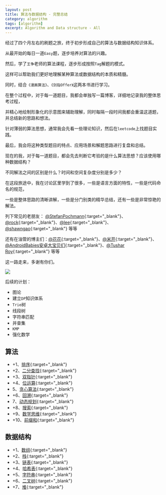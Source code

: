 ```yaml
---
layout: post
title: 算法与数据结构 - 完整总结
category: algorithm
tags: [algorithm]
excerpt: Algorithm and Data structure - All  
---
```


经过了四个月左右的刷题之旅，终于初步形成自己的算法与数据结构知识体系。  

从最开始的每日一道`Easy`题，逐步培养对算法的兴趣。  

然后，学了`王争`老师的算法课程，逐步形成按照`Tag`解题的模式。  

这样可以帮助我们更好地理解某种算法或数据结构的本质和精髓。  

同时，结合`《漫画算法》`、`《剑指Offer》`这两本书进行学习。  

在整个过程中，对于每一道题目，我都会单独写一篇博客，详细地记录我的整体思考过程，  

并精心地绘制形象化的示意图来辅助理解，同时每隔一段时间我都会重温这道题，并总结新的思路和想法。  

针对薄弱的算法思想，通常我会先看一些理论知识，然后在`leetcode`上找题目实践。  

最后，我会将这种类型题目的特点、应用场景和解题思路进行复盘和总结。  

现在的我，对于每一道题目，都会先去判断它考验的是什么算法思想？应该使用哪种数据结构？  

不同解法之间的区别是什么？时间和空间复杂度分别是多少？

在这段旅途中，我在讨论区里学到了很多，一些是语言方面的特性，一些是代码命名的规范，  

一些是整体思路的清晰讲解，一些是分门别类的精华总结，还有一些是非常惊艳的解法。

列下常见的老朋友： [@StefanPochmann](https://leetcode.com/stefanpochmann/){:target="_blank"}、 [@rock](https://leetcode.com/rock/){:target="_blank"}、[@lee](https://leetcode.com/lee215/){:target="_blank"}、[@shawngao](https://leetcode.com/shawngao/){:target="_blank"} 等等  

还有在油管的博主们：[@花花](https://www.youtube.com/user/xxfflower){:target="_blank"}、[@米开](https://www.youtube.com/channel/UCcYaBp5Ur3ExUZRypQEfndQ){:target="_blank"}、[@AndroidBabies安卓大宝贝们](https://www.youtube.com/channel/UCCTCeHoSDGKBOmjvUzavAWQ){:target="_blank"}、[@Tushar Roy](https://www.youtube.com/user/tusharroy2525){:target="_blank"} 等等  



这一路走来，多谢有你们。  


![](https://yyc-images.oss-cn-beijing.aliyuncs.com/leetcode_record_2020_0704.png)  

后续的计划：  

- 图论  
- 建立`DP`知识体系  
- `Trie`树  
- 线段树  
- 字符串匹配  
- 并查集  
- `KMP`  
- 强化数学    

## 算法        

- +1、[排序](http://yaoyichen.cn/algorithm/2020/05/17/algorithm-sort.html){:target="_blank"}  
- +2、[二分查找](http://yaoyichen.cn/algorithm/2020/05/23/algorithm-binary-search.html){:target="_blank"}  
- +3、[双指针](http://yaoyichen.cn/algorithm/2020/05/24/algorithm-two-pointer.html){:target="_blank"}  
- +4、[位运算](http://yaoyichen.cn/algorithm/2020/06/25/bit-manipulation.html){:target="_blank"}  
- 5、[贪心算法](http://yaoyichen.cn/algorithm/2020/06/24/greedy.html){:target="_blank"}  
- +6、[回溯](http://yaoyichen.cn/algorithm/2020/06/22/backtracking.html){:target="_blank"}  
- 7、[动态规划](http://yaoyichen.cn/algorithm/2020/06/10/dynamic-programming.html){:target="_blank"}  
- +8、[搜索](http://yaoyichen.cn/algorithm/2020/06/15/search.html){:target="_blank"}  
- +9、[数学思维](http://yaoyichen.cn/algorithm/2020/06/26/math.html){:target="_blank"}  
- +10、[前缀和](http://yaoyichen.cn/algorithm/2020/07/02/prefix-sum.html){:target="_blank"}  



## 数据结构    

- +1、[数组](http://yaoyichen.cn/algorithm/2020/07/02/array.html){:target="_blank"}  
- +2、[栈](http://yaoyichen.cn/algorithm/2020/05/06/data-structure-stack.html){:target="_blank"}  
- +3、[链表](http://yaoyichen.cn/algorithm/2020/05/03/data-structure-linked-list.html){:target="_blank"}  
- +4、[哈希表](http://yaoyichen.cn/algorithm/2020/06/29/hashtable.html){:target="_blank"}  
- +5、[字符串](http://yaoyichen.cn/algorithm/2020/06/27/string.html){:target="_blank"}  
- +6、[二叉树](http://yaoyichen.cn/algorithm/2020/06/18/tree.html){:target="_blank"}  
- +7、[堆](http://yaoyichen.cn/algorithm/2020/09/14/heap.html){:target="_blank"}  
